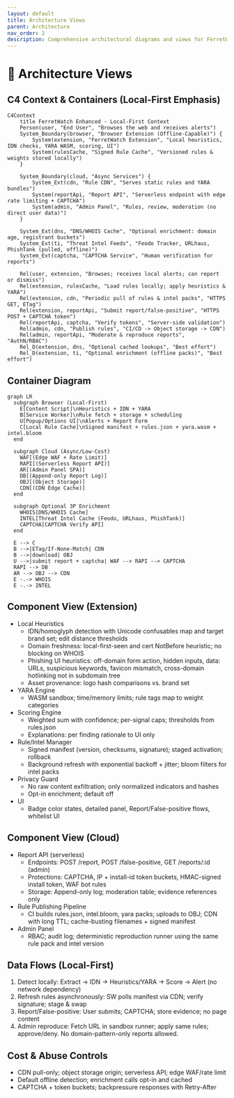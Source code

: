 ```yaml
---
layout: default
title: Architecture Views
parent: Architecture
nav_order: 2
description: Comprehensive architectural diagrams and views for FerretWatch Enhanced including C4 models, component diagrams, and sequence diagrams
---
```

# 🧭 Architecture Views

## C4 Context & Containers (Local-First Emphasis)

```mermaid
C4Context
    title FerretWatch Enhanced - Local-First Context
    Person(user, "End User", "Browses the web and receives alerts")
    System_Boundary(browser, "Browser Extension (Offline-Capable)") {
        System(extension, "FerretWatch Extension", "Local heuristics, IDN checks, YARA WASM, scoring, UI")
        System(rulesCache, "Signed Rule Cache", "Versioned rules & weights stored locally")
    }

    System_Boundary(cloud, "Async Services") {
        System_Ext(cdn, "Rule CDN", "Serves static rules and YARA bundles")
        System(reportApi, "Report API", "Serverless endpoint with edge rate limiting + CAPTCHA")
        System(admin, "Admin Panel", "Rules, review, moderation (no direct user data)")
    }

    System_Ext(dns, "DNS/WHOIS Cache", "Optional enrichment: domain age, registrant buckets")
    System_Ext(ti, "Threat Intel Feeds", "Feodo Tracker, URLhaus, PhishTank (pulled, offline)")
    System_Ext(captcha, "CAPTCHA Service", "Human verification for reports")

    Rel(user, extension, "Browses; receives local alerts; can report or dismiss")
    Rel(extension, rulesCache, "Load rules locally; apply heuristics & YARA")
    Rel(extension, cdn, "Periodic pull of rules & intel packs", "HTTPS GET, ETag")
    Rel(extension, reportApi, "Submit report/false-positive", "HTTPS POST + CAPTCHA token")
    Rel(reportApi, captcha, "Verify tokens", "Server-side validation")
    Rel(admin, cdn, "Publish rules", "CI/CD -> Object storage -> CDN")
    Rel(admin, reportApi, "Moderate & reproduce reports", "AuthN/RBAC")
    Rel_D(extension, dns, "Optional cached lookups", "Best effort")
    Rel_D(extension, ti, "Optional enrichment (offline packs)", "Best effort")
```

## Container Diagram

```mermaid
graph LR
  subgraph Browser (Local-First)
    E[Content Script]\nHeuristics + IDN + YARA
    B[Service Worker]\nRule fetch + storage + scheduling
    U[Popup/Options UI]\nAlerts + Report Form
    C[Local Rule Cache]\nSigned manifest + rules.json + yara.wasm + intel.bloom
  end

  subgraph Cloud (Async/Low-Cost)
    WAF[(Edge WAF + Rate Limit)]
    RAPI[(Serverless Report API)]
    AR[(Admin Panel SPA)]
    DB[(Append-only Report Log)]
    OBJ[(Object Storage)]
    CDN[(CDN Edge Cache)]
  end

  subgraph Optional 3P Enrichment
    WHOIS[DNS/WHOIS Cache]
    INTEL[Threat Intel Cache (Feodo, URLhaus, PhishTank)]
    CAPTCHA[CAPTCHA Verify API]
  end

  E --> C
  B -->|ETag/If-None-Match| CDN
  B -->|download| OBJ
  U -->|submit report + captcha| WAF --> RAPI --> CAPTCHA
  RAPI --> DB
  AR --> OBJ --> CDN
  E -.-> WHOIS
  E -.-> INTEL
```

## Component View (Extension)

- Local Heuristics
  - IDN/homoglyph detection with Unicode confusables map and target brand set; edit distance thresholds
  - Domain freshness: local-first-seen and cert NotBefore heuristic; no blocking on WHOIS
  - Phishing UI heuristics: off-domain form action, hidden inputs, data: URLs, suspicious keywords, favicon mismatch, cross-domain hotlinking not in subdomain tree
  - Asset provenance: logo hash comparisons vs. brand set
- YARA Engine
  - WASM sandbox; time/memory limits; rule tags map to weight categories
- Scoring Engine
  - Weighted sum with confidence; per-signal caps; thresholds from rules.json
  - Explanations: per finding rationale to UI only
- Rule/Intel Manager
  - Signed manifest (version, checksums, signature); staged activation; rollback
  - Background refresh with exponential backoff + jitter; bloom filters for intel packs
- Privacy Guard
  - No raw content exfiltration; only normalized indicators and hashes
  - Opt-in enrichment; default off
- UI
  - Badge color states, detailed panel, Report/False-positive flows, whitelist UI

## Component View (Cloud)

- Report API (serverless)
  - Endpoints: POST /report, POST /false-positive, GET /reports/:id (admin)
  - Protections: CAPTCHA, IP + install-id token buckets, HMAC-signed install token, WAF bot rules
  - Storage: Append-only log; moderation table; evidence references only
- Rule Publishing Pipeline
  - CI builds rules.json, intel.bloom, yara packs; uploads to OBJ; CDN with long TTL; cache-busting filenames + signed manifest
- Admin Panel
  - RBAC; audit log; deterministic reproduction runner using the same rule pack and intel version

## Data Flows (Local-First)

1) Detect locally: Extract -> IDN -> Heuristics/YARA -> Score -> Alert (no network dependency)
2) Refresh rules asynchronously: SW polls manifest via CDN; verify signature; stage & swap
3) Report/False-positive: User submits; CAPTCHA; store evidence; no page content
4) Admin reproduce: Fetch URL in sandbox runner; apply same rules; approve/deny. No domain-pattern-only reports allowed.

## Cost & Abuse Controls

- CDN pull-only; object storage origin; serverless API; edge WAF/rate limit
- Default offline detection; enrichment calls opt-in and cached
- CAPTCHA + token buckets; backpressure responses with Retry-After